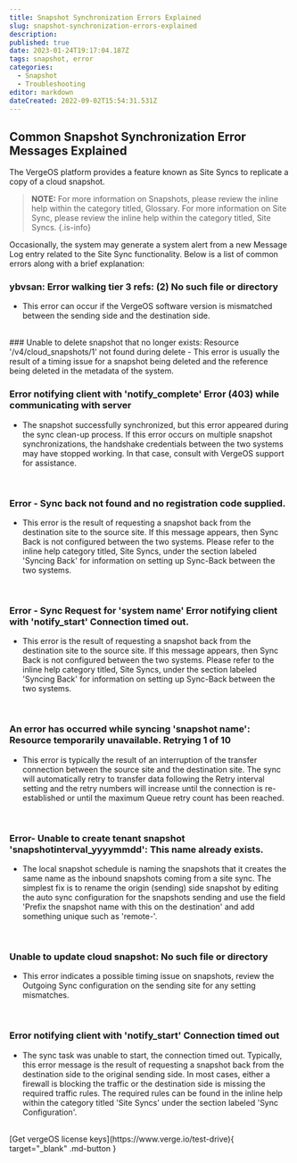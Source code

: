 ```yaml
---
title: Snapshot Synchronization Errors Explained
slug: snapshot-synchronization-errors-explained
description: 
published: true
date: 2023-01-24T19:17:04.187Z
tags: snapshot, error
categories:
  - Snapshot
  - Troubleshooting
editor: markdown
dateCreated: 2022-09-02T15:54:31.531Z
---
```


## Common Snapshot Synchronization Error Messages Explained

The VergeOS platform provides a feature known as Site Syncs to replicate a copy of a cloud snapshot.

> **NOTE:** For more information on Snapshots, please review the inline help within the category titled, Glossary. For more information on Site Sync, please review the inline help within the category titled, Site Syncs.
{.is-info}

Occasionally, the system may generate a system alert from a new Message Log entry related to the Site Sync functionality. Below is a list of common errors along with a brief explanation:
<br>

### ybvsan: Error walking tier 3 refs: (2) No such file or directory
- This error can occur if the VergeOS software version is mismatched between the sending side and the destination side.
<br>
### Unable to delete snapshot that no longer exists: Resource '/v4/cloud_snapshots/1' not found during delete
- This error is usually the result of a timing issue for a snapshot being deleted and the reference being deleted in the metadata of the system.
<br>
   
### Error notifying client with 'notify_complete' Error (403) while communicating with server
- The snapshot successfully synchronized, but this error appeared during the sync clean-up process. If this error occurs on multiple snapshot synchronizations, the handshake credentials between the two systems may have stopped working. In that case, consult with VergeOS support for assistance.
<br>

### Error - Sync back not found and no registration code supplied.

- This error is the result of requesting a snapshot back from the destination site to the source site. If this message appears, then Sync Back is not configured between the two systems.  Please refer to the inline help category titled, Site Syncs, under the section labeled 'Syncing Back' for information on setting up Sync-Back between the two systems.
<br>

### Error - Sync Request for 'system name' Error notifying client with 'notify_start' Connection timed out.
- This error is the result of requesting a snapshot back from the destination site to the source site.  If this message appears, then Sync Back is not configured between the two systems.  Please refer to the inline help category titled, Site Syncs, under the section labeled 'Syncing Back' for information on setting up Sync-Back between the two systems.
<br>

### An error has occurred while syncing 'snapshot name': Resource temporarily unavailable. Retrying 1 of 10
- This error is typically the result of an interruption of the transfer connection between the source site and the destination site.  The sync will automatically retry to transfer data following the Retry interval setting and the retry numbers will increase until the connection is re-established or until the maximum Queue retry count has been reached.
<br>

### Error- Unable to create tenant snapshot 'snapshotinterval_yyyymmdd': This name already exists.
- The local snapshot schedule is naming the snapshots that it creates the same name as the inbound snapshots coming from a site sync.  The simplest fix is to rename the origin (sending) side snapshot by editing the auto sync configuration for the snapshots sending and use the field 'Prefix the snapshot name with this on the destination' and add something unique such as 'remote-'.
<br>

### Unable to update cloud snapshot: No such file or directory
- This error indicates a possible timing issue on snapshots, review the Outgoing Sync configuration on the sending site for any setting mismatches.
<br>

### Error notifying client with 'notify_start' Connection timed out
- The sync task was unable to start, the connection timed out.  Typically, this error message is the result of requesting a snapshot back from the destination side to the original sending side.  In most cases, either a firewall is blocking the traffic or the destination side is missing the required traffic rules.  The required rules can be found in the inline help within the category titled 'Site Syncs' under the section labeled 'Sync Configuration'.

<br>
[Get vergeOS license keys](https://www.verge.io/test-drive){ target="_blank" .md-button }